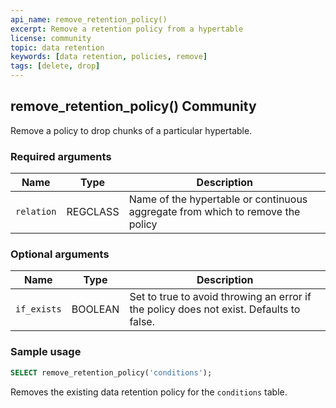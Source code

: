 ```yaml
---
api_name: remove_retention_policy()
excerpt: Remove a retention policy from a hypertable
license: community
topic: data retention
keywords: [data retention, policies, remove]
tags: [delete, drop]
---
```


## remove_retention_policy() <tag type="community">Community</tag> 
Remove a policy to drop chunks of a particular hypertable.

### Required arguments

|Name|Type|Description|
|---|---|---|
| `relation` | REGCLASS | Name of the hypertable or continuous aggregate from which to remove the policy |

### Optional arguments

|Name|Type|Description|
|---|---|---|
| `if_exists` | BOOLEAN |  Set to true to avoid throwing an error if the policy does not exist. Defaults to false.|


### Sample usage 

```sql
SELECT remove_retention_policy('conditions');
```

Removes the existing data retention policy for the `conditions` table.

